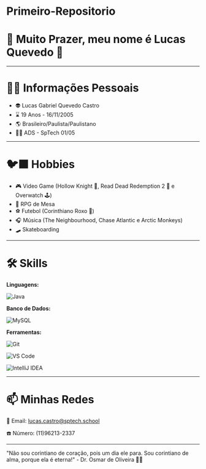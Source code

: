 # Primeiro-Repositorio

# 🐧 Muito Prazer, meu nome é Lucas Quevedo 🐧
--- 
# 🧑‍💻 Informações Pessoais

- 👽 Lucas Gabriel Quevedo Castro
- ⌛ 19 Anos - 16/11/2005
- 🌎 Brasileiro/Paulista/Paulistano
- 🧑‍💼 ADS - SpTech 01/05
---
# 🐦‍⬛ Hobbies
 
- 🎮 Video Game (Hollow Knight 👾, Read Dead Redemption 2 🤠 e Overwatch 🕹️)
- 🎲 RPG de Mesa
- ⚽ Futebol (Corinthiano Roxo 💜)
- 🎧 Música (The Neighbourhood, Chase Atlantic e Arctic Monkeys)
- 🛹 Skateboarding

---
# 🛠️ Skills
**Linguagens:**

![Java](https://img.shields.io/badge/Java-f89820?style=for-the-badge&logo=openjdk&logoColor=white)

**Banco de Dados:**

![MySQL](https://img.shields.io/badge/MySQL-4479A1?style=for-the-badge&logo=mysql&logoColor=white)

**Ferramentas:**

![Git](https://img.shields.io/badge/Git-F05032?style=for-the-badge&logo=git&logoColor=white)

![VS Code](https://img.shields.io/badge/VS%20Code-007ACC?style=for-the-badge&logo=visualstudiocode&logoColor=white)

![IntelliJ IDEA](https://img.shields.io/badge/IntelliJ%20IDEA-000000?style=for-the-badge&logo=intellijidea&logoColor=white)

---
# 📫 Minhas Redes

📧 Email: lucas.castro@sptech.school

☎️ Número: (11)96213-2337

---

"Não sou corintiano de coração, pois um dia ele para. Sou corintiano de alma, porque ela é eterna!" - Dr. Osmar de Oliveira 🖤🤍 
